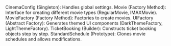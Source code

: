 CinemaConfig (Singleton): Handles global settings.
Movie (Factory Method): Interface for creating different movie types (RegularMovie, IMAXMovie).
MovieFactory (Factory Method): Factories to create movies.
UIFactory (Abstract Factory): Generates themed UI components (DarkThemeFactory, LightThemeFactory).
TicketBooking (Builder): Constructs ticket booking objects step by step.
StandardSchedule (Prototype): Clones movie schedules and allows modifications.
